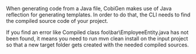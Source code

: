 When generating code from a Java file, CobiGen makes use of Java reflection for generating templates. In order to do that, the CLI needs to find the compiled source code of your project.

If you find an error like Compiled class foo\bar\EmployeeEntity.java has not been found, it means you need to run mvn clean install on the input project so that a new target folder gets created with the needed compiled sources.